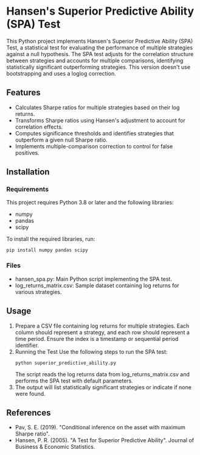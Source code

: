 # Hansen's Superior Predictive Ability (SPA) Test
This Python project implements Hansen's Superior Predictive Ability (SPA) Test, a statistical test for evaluating the performance of multiple strategies against a null hypothesis. The SPA test adjusts for the correlation structure between strategies and accounts for multiple comparisons, identifying statistically significant outperforming strategies.
This version doesn't use bootstrapping and uses a loglog correction.

## Features
- Calculates Sharpe ratios for multiple strategies based on their log returns.
- Transforms Sharpe ratios using Hansen's adjustment to account for correlation effects.
- Computes significance thresholds and identifies strategies that outperform a given null Sharpe ratio.
- Implements multiple-comparison correction to control for false positives.

## Installation
### Requirements
This project requires Python 3.8 or later and the following libraries:
- numpy
- pandas
- scipy

To install the required libraries, run:
```
pip install numpy pandas scipy
```
### Files
- hansen_spa.py: Main Python script implementing the SPA test.
- log_returns_matrix.csv: Sample dataset containing log returns for various strategies.

## Usage
1. Prepare a CSV file containing log returns for multiple strategies. Each column should represent a strategy, and each row should represent a time period. Ensure the index is a timestamp or sequential period identifier.
2. Running the Test
Use the following steps to run the SPA test:
    ```
    python superior_predictive_ability.py
    ```
    The script reads the log returns data from log_returns_matrix.csv and performs the SPA test with default parameters.
3. The output will list statistically significant strategies or indicate if none were found.

## References
- Pav, S. E. (2019). "Conditional inference on the asset with maximum Sharpe ratio".
- Hansen, P. R. (2005). "A Test for Superior Predictive Ability". Journal of Business & Economic Statistics.